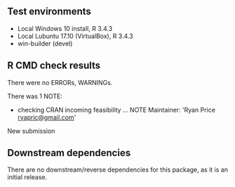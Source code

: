 ## Test environments
* Local Windows 10 install, R 3.4.3
* Local Lubuntu 17.10 (VirtualBox), R 3.4.3
* win-builder (devel)

## R CMD check results
There were no ERRORs, WARNINGs.

There was 1 NOTE:

* checking CRAN incoming feasibility ... NOTE
Maintainer: 'Ryan Price <ryapric@gmail.com>'

New submission

## Downstream dependencies
There are no downstream/reverse dependencies for this package, as it is an
initial release.
